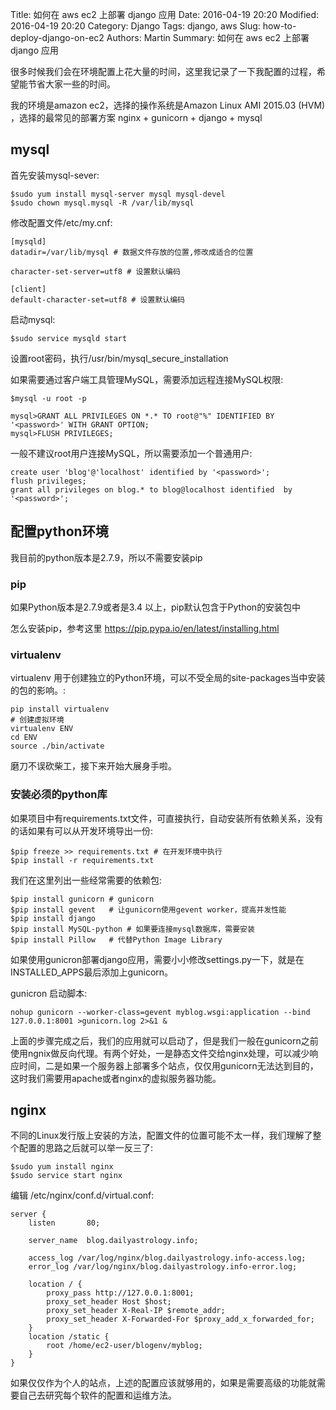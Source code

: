 Title: 如何在 aws ec2 上部署 django 应用
Date: 2016-04-19 20:20
Modified: 2016-04-19 20:20
Category: Django
Tags: django, aws
Slug: how-to-deploy-django-on-ec2
Authors: Martin
Summary: 如何在 aws ec2 上部署 django 应用


很多时候我们会在环境配置上花大量的时间，这里我记录了一下我配置的过程，希望能节省大家一些的时间。

我的环境是amazon ec2，选择的操作系统是Amazon Linux AMI 2015.03 (HVM) ，选择的最常见的部署方案 nginx + gunicorn + django + mysql

mysql
-----

首先安装mysql-sever:

    $sudo yum install mysql-server mysql mysql-devel
    $sudo chown mysql.mysql -R /var/lib/mysql

修改配置文件/etc/my.cnf:

    [mysqld]
    datadir=/var/lib/mysql # 数据文件存放的位置,修改成适合的位置

    character-set-server=utf8 # 设置默认编码

    [client]
    default-character-set=utf8 # 设置默认编码

启动mysql:

    $sudo service mysqld start

设置root密码，执行/usr/bin/mysql\_secure\_installation

如果需要通过客户端工具管理MySQL，需要添加远程连接MySQL权限:

    $mysql -u root -p

    mysql>GRANT ALL PRIVILEGES ON *.* TO root@"%" IDENTIFIED BY '<password>' WITH GRANT OPTION;
    mysql>FLUSH PRIVILEGES;

一般不建议root用户连接MySQL，所以需要添加一个普通用户:

    create user 'blog'@'localhost' identified by '<password>';
    flush privileges;
    grant all privileges on blog.* to blog@localhost identified  by '<password>';

配置python环境
--------------

我目前的python版本是2.7.9，所以不需要安装pip

### pip

如果Python版本是2.7.9或者是3.4 以上，pip默认包含于Python的安装包中

怎么安装pip，参考这里 <https://pip.pypa.io/en/latest/installing.html>

### virtualenv

virtualenv 用于创建独立的Python环境，可以不受全局的site-packages当中安装的包的影响。:

    pip install virtualenv
    # 创建虚拟环境
    virtualenv ENV
    cd ENV
    source ./bin/activate

磨刀不误砍柴工，接下来开始大展身手啦。

### 安装必须的python库

如果项目中有requirements.txt文件，可直接执行，自动安装所有依赖关系，没有的话如果有可以从开发环境导出一份:

    $pip freeze >> requirements.txt # 在开发环境中执行
    $pip install -r requirements.txt

我们在这里列出一些经常需要的依赖包:

    $pip install gunicorn # gunicorn
    $pip install gevent   # 让gunicorn使用gevent worker，提高并发性能
    $pip install django
    $pip install MySQL-python # 如果要连接mysql数据库，需要安装
    $pip install Pillow   # 代替Python Image Library

如果使用gunicron部署django应用，需要小小修改settings.py一下，就是在INSTALLED\_APPS最后添加上gunicorn。

gunicron 启动脚本:

    nohup gunicorn --worker-class=gevent myblog.wsgi:application --bind 127.0.0.1:8001 >gunicorn.log 2>&1 &

上面的步骤完成之后，我们的应用就可以启动了，但是我们一般在gunicorn之前使用ngnix做反向代理。有两个好处，一是静态文件交给nginx处理，可以减少响应时间，二是如果一个服务器上部署多个站点，仅仅用gunicorn无法达到目的，这时我们需要用apache或者nginx的虚拟服务器功能。

nginx
-----

不同的Linux发行版上安装的方法，配置文件的位置可能不太一样，我们理解了整个配置的思路之后就可以举一反三了:

    $sudo yum install nginx
    $sudo service start nginx

编辑 /etc/nginx/conf.d/virtual.conf:

    server {
        listen       80;

        server_name  blog.dailyastrology.info;

        access_log /var/log/nginx/blog.dailyastrology.info-access.log;
        error_log /var/log/nginx/blog.dailyastrology.info-error.log;

        location / {
            proxy_pass http://127.0.0.1:8001;
            proxy_set_header Host $host;
            proxy_set_header X-Real-IP $remote_addr;
            proxy_set_header X-Forwarded-For $proxy_add_x_forwarded_for;
        }
        location /static {
            root /home/ec2-user/blogenv/myblog;
        }
    }

如果仅仅作为个人的站点，上述的配置应该就够用的，如果是需要高级的功能就需要自己去研究每个软件的配置和运维方法。
